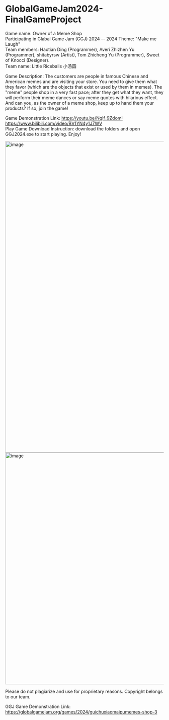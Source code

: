 # GlobalGameJam2024-FinalGameProject
Game name: Owner of a Meme Shop  
Participating in Glabal Game Jam (GGJ) 2024 -- 2024 Theme: "Make me Laugh"  
Team members: Haotian Ding (Programmer), Averi Zhizhen Yu (Programmer), shitabyrsw (Artist), Tom Zhicheng Yu (Programmer), Sweet of Knocci (Designer).   
Team name: Little Riceballs 小汤圆

Game Description: The customers are people in famous Chinese and American memes and are visiting your store. You need to give them what they favor (which are the objects that exist or used by them in memes). The "meme" people shop in a very fast pace; after they get what they want, they will perform their meme dances or say meme quotes with hilarious effect. And can you, as the owner of a meme shop, keep up to hand them your products? If so, join the game!

Game Demonstration Link: https://youtu.be/NqIf_9ZdomI
https://www.bilibili.com/video/BV1YN4y1J7WV  
Play Game Download Instruction: download the folders and open GGJ2024.exe to start playing. Enjoy!
  
<img width="989" alt="image" src="https://github.com/averi-u/GlobalGameJam2024_FinalGameProject/assets/73741014/77ea34d2-48e2-4ebc-9ab5-076f6245bfa2">

<img width="737" alt="image" src="https://github.com/averi-u/GlobalGameJam2024_FinalGameProject/assets/73741014/9568ae48-ee9c-4f4a-8cee-4d351c72a9c3">

Please do not plagiarize and use for proprietary reasons. Copyright belongs to our team. 

GGJ Game Demonstration Link: https://globalgamejam.org/games/2024/guichuxiaomaipumemes-shop-3
